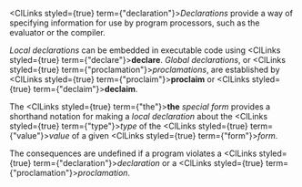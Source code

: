  



<ClLinks styled={true} term={"declaration"}><i>Declarations</i></ClLinks> provide a way of specifying information for use by program processors, such as the evaluator or the compiler. 



*Local declarations* can be embedded in executable code using <ClLinks styled={true} term={"declare"}><b>declare</b></ClLinks>. *Global declarations*, or <ClLinks styled={true} term={"proclamation"}><i>proclamations</i></ClLinks>, are established by <ClLinks styled={true} term={"proclaim"}><b>proclaim</b></ClLinks> or <ClLinks styled={true} term={"declaim"}><b>declaim</b></ClLinks>. 



The <ClLinks styled={true} term={"the"}><b>the</b></ClLinks> *special form* provides a shorthand notation for making a *local declaration* about the <ClLinks styled={true} term={"type"}><i>type</i></ClLinks> of the <ClLinks styled={true} term={"value"}><i>value</i></ClLinks> of a given <ClLinks styled={true} term={"form"}><i>form</i></ClLinks>. 



The consequences are undefined if a program violates a <ClLinks styled={true} term={"declaration"}><i>declaration</i></ClLinks> or a <ClLinks styled={true} term={"proclamation"}><i>proclamation</i></ClLinks>.
 